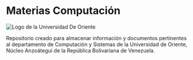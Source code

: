 # Materias Computación

![Logo de la Universidad De Oriente](misceláneo/logoudo.jpg)

Repositorio creado para almacenar información y documentos pertinentes al departamento de Computación y Sistemas de la Universidad de Oriente, Núcleo Anzoátegui de la República Bolivariana de Venezuela.
